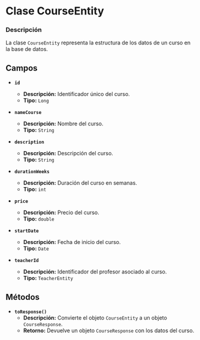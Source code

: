 # Clase CourseEntity

### Descripción
La clase `CourseEntity` representa la estructura de los datos de un curso en la base de datos.

## Campos

- **`id`**
  - **Descripción:** Identificador único del curso.
  - **Tipo:** `Long`


- **`nameCourse`**
  - **Descripción:** Nombre del curso.
  - **Tipo:** `String`


- **`description`**
  - **Descripción:** Descripción del curso.
  - **Tipo:** `String`


- **`durationWeeks`**
  - **Descripción:** Duración del curso en semanas.
  - **Tipo:** `int`


- **`price`**
  - **Descripción:** Precio del curso.
  - **Tipo:** `double`


- **`startDate`**
  - **Descripción:** Fecha de inicio del curso.
  - **Tipo:** `Date`


- **`teacherId`**
  - **Descripción:** Identificador del profesor asociado al curso.
  - **Tipo:** `TeacherEntity`


## Métodos

- **`toResponse()`**
  - **Descripción:** Convierte el objeto `CourseEntity` a un objeto `CourseResponse`.
  - **Retorno:** Devuelve un objeto `CourseResponse` con los datos del curso.